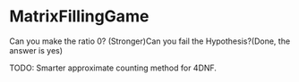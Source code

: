 # MatrixFillingGame
Can you make the ratio 0?
(Stronger)Can you fail the Hypothesis?(Done, the answer is yes)

TODO: Smarter approximate counting method for 4DNF.
